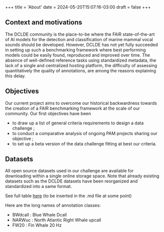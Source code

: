 +++
title = 'About'
date = 2024-05-20T15:07:16-03:00
draft = false
+++

## Context and motivations

The DCLDE community is the place-to-be where the FAIR state-of-the-art of AI models for the detection and classification of marine mammal vocal sounds should be developed. However, DCLDE has not yet fully succeeded in setting up such a benchmarking framework where best performing models could be easily found, reproduced and improved over time. The absence of well-defined reference tasks using standardized metadata, the lack of a single and centralized hosting platform, the difficulty of assessing quantitatively the quality of annotations, are among the reasons explaining this delay.

## Objectives

Our current project aims to overcome our historical backwardness towards the creation of a FAIR benchmarking framework at the scale of our community. Our first objectives have been 
- to draw up a list of general criteria requirements to design a data challenge ;
- to conduct a comparative analysis of ongoing PAM projects sharing our objective ;
- to set up a beta version of the data challenge fitting at best our criteria. 

## Datasets 

All open source datasets used in our challenge are available for downloading within a single online storage space. Note that already existing datasets such as the DCLDE datasets have been reorganized and standardized into a same format.

See full table [here](https://docs.google.com/document/d/1oqLLLQUMhFMrG7XGPaU1I7mO8MDIk9-wt0K-pTAN7GY/edit?usp=sharing) (to be inserted in the .md file at some point)

Here are the long names of annotation classes:
- BWdcall : Blue Whale Dcall
- NARWuc : North Atlantic Right Whale upcall
- FW20 : Fin Whale 20 Hz


